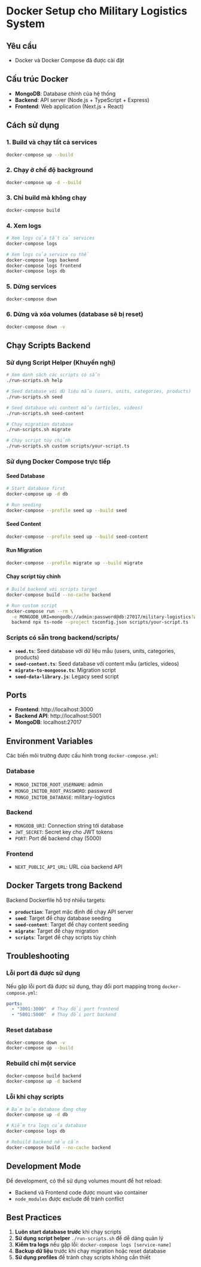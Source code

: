 # Docker Setup cho Military Logistics System

## Yêu cầu
- Docker và Docker Compose đã được cài đặt

## Cấu trúc Docker
- **MongoDB**: Database chính của hệ thống
- **Backend**: API server (Node.js + TypeScript + Express)
- **Frontend**: Web application (Next.js + React)

## Cách sử dụng

### 1. Build và chạy tất cả services
```bash
docker-compose up --build
```

### 2. Chạy ở chế độ background
```bash
docker-compose up -d --build
```

### 3. Chỉ build mà không chạy
```bash
docker-compose build
```

### 4. Xem logs
```bash
# Xem logs của tất cả services
docker-compose logs

# Xem logs của service cụ thể
docker-compose logs backend
docker-compose logs frontend
docker-compose logs db
```

### 5. Dừng services
```bash
docker-compose down
```

### 6. Dừng và xóa volumes (database sẽ bị reset)
```bash
docker-compose down -v
```

## Chạy Scripts Backend

### Sử dụng Script Helper (Khuyến nghị)
```bash
# Xem danh sách các scripts có sẵn
./run-scripts.sh help

# Seed database với dữ liệu mẫu (users, units, categories, products)
./run-scripts.sh seed

# Seed database với content mẫu (articles, videos)
./run-scripts.sh seed-content

# Chạy migration database
./run-scripts.sh migrate

# Chạy script tùy chỉnh
./run-scripts.sh custom scripts/your-script.ts
```

### Sử dụng Docker Compose trực tiếp

#### Seed Database
```bash
# Start database first
docker-compose up -d db

# Run seeding
docker-compose --profile seed up --build seed
```

#### Seed Content
```bash
docker-compose --profile seed up --build seed-content
```

#### Run Migration
```bash
docker-compose --profile migrate up --build migrate
```

#### Chạy script tùy chỉnh
```bash
# Build backend với scripts target
docker-compose build --no-cache backend

# Run custom script
docker-compose run --rm \
  -e MONGODB_URI=mongodb://admin:password@db:27017/military-logistics?authSource=admin \
  backend npx ts-node --project tsconfig.json scripts/your-script.ts
```

### Scripts có sẵn trong backend/scripts/
- **`seed.ts`**: Seed database với dữ liệu mẫu (users, units, categories, products)
- **`seed-content.ts`**: Seed database với content mẫu (articles, videos)
- **`migrate-to-mongoose.ts`**: Migration script
- **`seed-data-library.js`**: Legacy seed script

## Ports
- **Frontend**: http://localhost:3000
- **Backend API**: http://localhost:5001
- **MongoDB**: localhost:27017

## Environment Variables
Các biến môi trường được cấu hình trong `docker-compose.yml`:

### Database
- `MONGO_INITDB_ROOT_USERNAME`: admin
- `MONGO_INITDB_ROOT_PASSWORD`: password
- `MONGO_INITDB_DATABASE`: military-logistics

### Backend
- `MONGODB_URI`: Connection string tới database
- `JWT_SECRET`: Secret key cho JWT tokens
- `PORT`: Port để backend chạy (5000)

### Frontend
- `NEXT_PUBLIC_API_URL`: URL của backend API

## Docker Targets trong Backend

Backend Dockerfile hỗ trợ nhiều targets:

- **`production`**: Target mặc định để chạy API server
- **`seed`**: Target để chạy database seeding
- **`seed-content`**: Target để chạy content seeding
- **`migrate`**: Target để chạy migration
- **`scripts`**: Target để chạy scripts tùy chỉnh

## Troubleshooting

### Lỗi port đã được sử dụng
Nếu gặp lỗi port đã được sử dụng, thay đổi port mapping trong `docker-compose.yml`:
```yaml
ports:
  - "3001:3000"  # Thay đổi port frontend
  - "5001:5000"  # Thay đổi port backend
```

### Reset database
```bash
docker-compose down -v
docker-compose up --build
```

### Rebuild chỉ một service
```bash
docker-compose build backend
docker-compose up -d backend
```

### Lỗi khi chạy scripts
```bash
# Đảm bảo database đang chạy
docker-compose up -d db

# Kiểm tra logs của database
docker-compose logs db

# Rebuild backend nếu cần
docker-compose build --no-cache backend
```

## Development Mode
Để development, có thể sử dụng volumes mount để hot reload:
- Backend và Frontend code được mount vào container
- `node_modules` được exclude để tránh conflict

## Best Practices

1. **Luôn start database trước** khi chạy scripts
2. **Sử dụng script helper** `./run-scripts.sh` để dễ dàng quản lý
3. **Kiểm tra logs** nếu gặp lỗi: `docker-compose logs [service-name]`
4. **Backup dữ liệu** trước khi chạy migration hoặc reset database
5. **Sử dụng profiles** để tránh chạy scripts không cần thiết